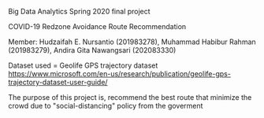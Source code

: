 Big Data Analytics Spring 2020 final project

COVID-19 Redzone Avoidance Route Recommendation

Member:
Hudzaifah E. Nursantio (201983278), Muhammad Habibur Rahman (201983279), Andira Gita Nawangsari (202083330)

Dataset used = Geolife GPS trajectory dataset
https://www.microsoft.com/en-us/research/publication/geolife-gps-trajectory-dataset-user-guide/

The purpose of this project is, recommend the best route that minimize the crowd due to "social-distancing" policy from the goverment
